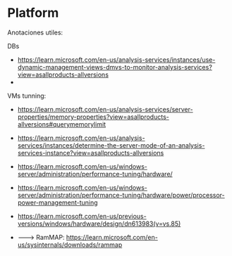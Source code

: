 # Platform

Anotaciones utiles:

DBs
* https://learn.microsoft.com/en-us/analysis-services/instances/use-dynamic-management-views-dmvs-to-monitor-analysis-services?view=asallproducts-allversions
* 

VMs tunning:
* https://learn.microsoft.com/en-us/analysis-services/server-properties/memory-properties?view=asallproducts-allversions#querymemorylimit
* https://learn.microsoft.com/en-us/analysis-services/instances/determine-the-server-mode-of-an-analysis-services-instance?view=asallproducts-allversions
* https://learn.microsoft.com/en-us/windows-server/administration/performance-tuning/hardware/
* https://learn.microsoft.com/en-us/windows-server/administration/performance-tuning/hardware/power/processor-power-management-tuning
* https://learn.microsoft.com/en-us/previous-versions/windows/hardware/design/dn613983(v=vs.85)

* ---> RamMAP: https://learn.microsoft.com/en-us/sysinternals/downloads/rammap
